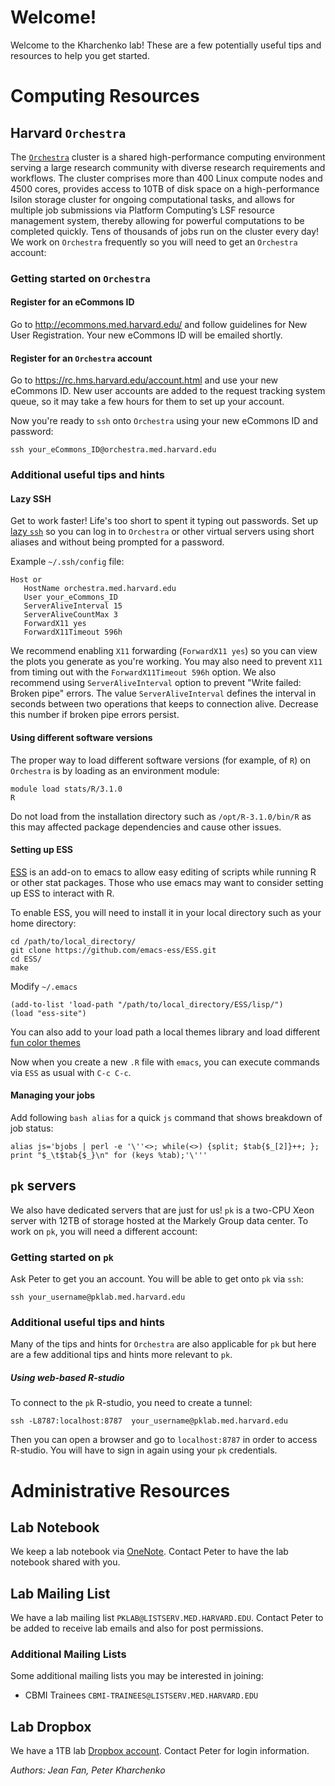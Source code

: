 # Welcome!

Welcome to the Kharchenko lab! These are a few potentially useful tips and resources to help you get started. 

# Computing Resources

## Harvard `Orchestra`

The [`Orchestra`](https://rc.hms.harvard.edu/#orchestra) cluster is a shared high-performance computing environment serving a large research community with diverse research requirements and workflows. The cluster comprises more than 400 Linux compute nodes and 4500 cores, provides access to 10TB of disk space on a high-performance Isilon storage cluster for ongoing computational tasks, and allows for multiple job submissions via Platform Computing’s LSF resource management system, thereby allowing for powerful computations to be completed quickly. Tens of thousands of jobs run on the cluster every day! We work on `Orchestra` frequently so you will need to get an `Orchestra` account:

### Getting started on `Orchestra`

#### Register for an eCommons ID

Go to http://ecommons.med.harvard.edu/ and follow guidelines for New User Registration. Your new eCommons ID will be emailed shortly.

#### Register for an `Orchestra` account

Go to https://rc.hms.harvard.edu/account.html and use your new eCommons ID. New user accounts are added to the request tracking system queue, so it may take a few hours for them to set up your account.

Now you're ready to `ssh` onto `Orchestra` using your new eCommons ID and password:  
```
ssh your_eCommons_ID@orchestra.med.harvard.edu
```

### Additional useful tips and hints

#### Lazy SSH

Get to work faster! Life's too short to spent it typing out passwords. Set up [lazy `ssh`](http://jefworks.com/stupid-must-knows-lazy-ssh/) so you can log in to `Orchestra` or other virtual servers using short aliases and without being prompted for a password. 

Example `~/.ssh/config` file:  
```
Host or
   HostName orchestra.med.harvard.edu
   User your_eCommons_ID
   ServerAliveInterval 15
   ServerAliveCountMax 3
   ForwardX11 yes  
   ForwardX11Timeout 596h
```

We recommend enabling `X11` forwarding (`ForwardX11 yes`) so you can view the plots you generate as you're working. You may also need to prevent `X11` from timing out with the `ForwardX11Timeout 596h` option. We also recommend using `ServerAliveInterval` option to prevent "Write failed: Broken pipe" errors. The value `ServerAliveInterval` defines the interval in seconds between two operations that keeps to connection alive. Decrease this number if broken pipe errors persist.

#### Using different software versions

The proper way to load different software versions (for example, of `R`) on `Orchestra` is by loading as an environment module:  
```
module load stats/R/3.1.0
R
```  
Do not load from the installation directory such as `/opt/R-3.1.0/bin/R` as this may affected package dependencies and cause other issues.

#### Setting up ESS

[ESS](http://ess.r-project.org/) is an add-on to emacs to allow easy editing of scripts while running R or other stat packages. Those who use emacs may want to consider setting up ESS to interact with R. 

To enable ESS, you will need to install it in your local directory such as your home directory:
```
cd /path/to/local_directory/
git clone https://github.com/emacs-ess/ESS.git 
cd ESS/
make
```

Modify `~/.emacs`
```
(add-to-list 'load-path "/path/to/local_directory/ESS/lisp/")
(load "ess-site")
```
You can also add to your load path a local themes library and load different [fun color themes](http://emacsthemes.caisah.info/)

Now when you create a new `.R` file with `emacs`, you can execute commands via `ESS` as usual with `C-c C-c`. 

#### Managing your jobs

Add following `bash alias` for a quick `js` command that shows breakdown of job status:
```
alias js='bjobs | perl -e '\''<>; while(<>) {split; $tab{$_[2]}++; }; print "$_\t$tab{$_}\n" for (keys %tab);'\'''
```

## `pk` servers
We also have dedicated servers that are just for us! `pk` is a two-CPU Xeon server with 12TB of storage hosted at the Markely Group data center. To work on `pk`, you will need a different account:

### Getting started on `pk`

Ask Peter to get you an account. You will be able to get onto `pk` via `ssh`:
```
ssh your_username@pklab.med.harvard.edu
```  

### Additional useful tips and hints

Many of the tips and hints for `Orchestra` are also applicable for `pk` but here are a few additional tips and hints more relevant to `pk`. 

##### Using web-based R-studio 

To connect to the `pk` R-studio, you need to create a tunnel: 
```
ssh -L8787:localhost:8787  your_username@pklab.med.harvard.edu
```
Then you can open a browser and go to `localhost:8787` in order to access R-studio. You will have to sign in again using your `pk` credentials. 

# Administrative Resources

## Lab Notebook

We keep a lab notebook via [OneNote](https://www.onenote.com). Contact Peter to have the lab notebook shared with you. 

## Lab Mailing List

We have a lab mailing list `PKLAB@LISTSERV.MED.HARVARD.EDU`. Contact Peter to be added to receive lab emails and also for post permissions. 

### Additional Mailing Lists

Some additional mailing lists you may be interested in joining:
-  CBMI Trainees `CBMI-TRAINEES@LISTSERV.MED.HARVARD.EDU`

## Lab Dropbox

We have a 1TB lab [Dropbox account](https://www.dropbox.com/home). Contact Peter for login information.


*Authors: Jean Fan, Peter Kharchenko*
